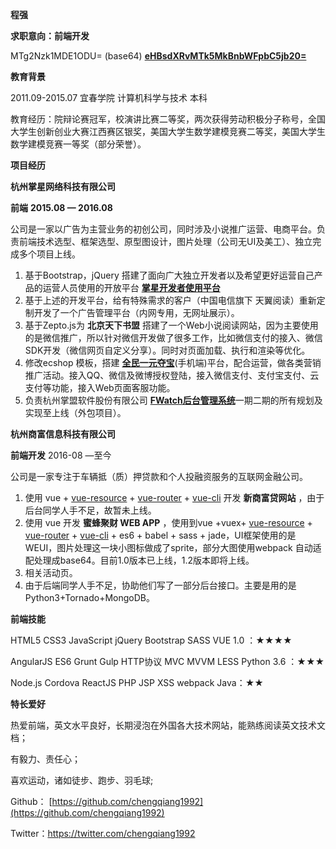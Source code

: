 **程强**

**求职意向：前端开发**

MTg2Nzk1MDE1ODU= (base64)
[**eHBsdXRvMTk5MkBnbWFpbC5jb20=**](mailto:xpluto1992@gmail.com)

**教育背景**

2011.09-2015.07  宜春学院  计算机科学与技术   本科

教育经历：院辩论赛冠军，校演讲比赛二等奖，两次获得劳动积极分子称号，全国大学生创新创业大赛江西赛区银奖，美国大学生数学建模竞赛二等奖，美国大学生数学建模竞赛一等奖（部分荣誉）。

**项目经历**

**杭州掌星网络科技有限公司**

**前端**                                                                                                 **2015.08 — 2016.08**

公司是一家以广告为主营业务的初创公司，同时涉及小说推广运营、电商平台。负责前端技术选型、框架选型、原型图设计，图片处理（公司无UI及美工）、独立完成多个项目上线。

1. 基于Bootstrap，jQuery 搭建了面向广大独立开发者以及希望更好运营自己产品的运营人员使用的开放平台   [**掌星开发者使用平台**](http://www.zxmobi.cn/)
2. 基于上述的开发平台，给有特殊需求的客户（中国电信旗下 天翼阅读）重新定制开发了一个广告管理平台（内网专用，无网址展示）。
3. 基于Zepto.js为 **北京天下书盟** 搭建了一个Web小说阅读网站，因为主要使用的是微信推广，所以针对微信开发做了很多工作，比如微信支付的接入、微信SDK开发（微信网页自定义分享）。同时对页面加载、执行和渲染等优化。
4. 修改ecshop 模板，搭建 [**全民一元夺宝**](http://yyg.zxmobi.cn/)(手机端)平台，配合运营，做各类营销推广活动。接入QQ、微信及微博授权登陆，接入微信支付、支付宝支付、云支付等功能，接入Web页面客服功能。
5. 负责杭州掌盟软件股份有限公司 [**FWatch后台管理系统**](http://114.55.35.166:9000/FWatch/index.php/)一期二期的所有规划及实现至上线（外包项目）。

**杭州商富信息科技有限公司**

**前端开发**                                                                                                 2016-08 —至今

公司是一家专注于车辆抵（质）押贷款和个人投融资服务的互联网金融公司。

1. 使用 vue + [vue-resource](https://github.com/pagekit/vue-resource) + [vue-router](https://github.com/vuejs/vue-router) + [vue-cli](https://github.com/vuejs/vue-cli) 开发 **新商富贷网站** ，由于后台同学人手不足，故暂未上线。
2. 使用 vue 开发 **蜜蜂聚财 WEB APP** ，使用到vue +vuex+ [vue-resource](https://github.com/pagekit/vue-resource) + [vue-router](https://github.com/vuejs/vue-router) + [vue-cli](https://github.com/vuejs/vue-cli) + es6 + babel + sass + jade，UI框架使用的是WEUI，图片处理这一块小图标做成了sprite，部分大图使用webpack 自动适配处理成base64。目前1.0版本已上线，1.2版本即将上线。
3. 相关活动页。
4. 由于后端同学人手不足，协助他们写了一部分后台接口。主要是用的是Python3+Tornado+MongoDB。



**前端技能**

HTML5    CSS3  JavaScript   jQuery  Bootstrap  SASS  VUE 1.0 ：★★★★

AngularJS  ES6  Grunt  Gulp   HTTP协议  MVC MVVM  LESS  Python 3.6 ：★★★

Node.js  Cordova  ReactJS  PHP  JSP  XSS  webpack  Java：★★

**特长爱好**

热爱前端，英文水平良好，长期浸泡在外国各大技术网站，能熟练阅读英文技术文档；

 有毅力、责任心；

喜欢运动，诸如徒步、跑步、羽毛球;

 Github： [https://github.com/chengqiang1992](https://github.com/chengqiang1992)

Twitter：https://twitter.com/chengqiang1992
